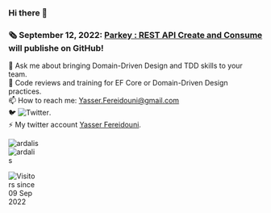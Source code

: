 ### Hi there 👋
<!--
**yfereidouni/yfereidouni** is a ✨ _special_ ✨ repository because its `README.md` (this file) appears on your GitHub profile.
-->
### :newspaper_roll: September 12, 2022: [Parkey : REST API Create and Consume](https://github.com/yfereidouni/Parky.git) will publishe on GitHub! 
💬 Ask me about bringing Domain-Driven Design and TDD skills to your team.  
:brain: Code reviews and training for EF Core or Domain-Driven Design practices.  
📫 How to reach me: Yasser.Fereidouni@gmail.com   
🐦 ![Twitter](https://img.shields.io/twitter/follow/fereidouni?style=social).  
⚡ My twitter account [Yasser Fereidouni](https://twitter.com/fereidouni).


<div class="row">
	<div class="column" style="width: 33.33%;float: left;">
		<img align="center" src="https://github-readme-stats.vercel.app/api?username=yfereidouni&show_icons=true&theme=default" alt="ardalis" />
	<div/>
	<div class="column" style="width: 33.33%;float: left;">
		<img align="center" src="https://github-readme-stats.vercel.app/api/top-langs/?username=yfereidouni&layout=compact&hide=html&theme=default" alt="ardalis" />
	<div/>
</div>

![Visitors since 09 Sep 2022](https://visitor-badge.glitch.me/badge?page_id=yfereidouni.yfereidouni)

